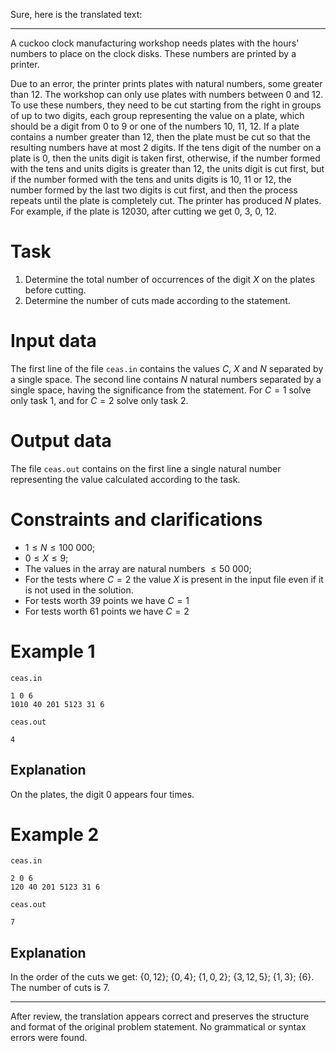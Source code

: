 Sure, here is the translated text:

---

A cuckoo clock manufacturing workshop needs plates with the hours' numbers to place on the clock disks. These numbers are printed by a printer.

Due to an error, the printer prints plates with natural numbers, some greater than $12$. The workshop can only use plates with numbers between $0$ and $12$. To use these numbers, they need to be cut starting from the right in groups of up to two digits, each group representing the value on a plate, which should be a digit from $0$ to $9$ or one of the numbers $10$, $11$, $12$. If a plate contains a number greater than $12$, then the plate must be cut so that the resulting numbers have at most $2$ digits. If the tens digit of the number on a plate is $0$, then the units digit is taken first, otherwise, if the number formed with the tens and units digits is greater than $12$, the units digit is cut first, but if the number formed with the tens and units digits is $10$, $11$ or $12$, the number formed by the last two digits is cut first, and then the process repeats until the plate is completely cut. The printer has produced $N$ plates. For example, if the plate is $12030$, after cutting we get $0$, $3$, $0$, $12$.

# Task
1. Determine the total number of occurrences of the digit $X$ on the plates before cutting.
2. Determine the number of cuts made according to the statement.

# Input data

The first line of the file `ceas.in` contains the values $C$, $X$ and $N$ separated by a single space. The second line contains $N$ natural numbers separated by a single space, having the significance from the statement. For $C = 1$ solve only task $1$, and for $C = 2$ solve only task $2$.

# Output data

The file `ceas.out` contains on the first line a single natural number representing the value calculated according to the task.

# Constraints and clarifications

* $1 \leq N \leq 100 \ 000$;
* $0 \leq X \leq 9$;
* The values in the array are natural numbers $\leq 50 \ 000$;
* For the tests where $C = 2$ the value $X$ is present in the input file even if it is not used in the solution.
* For tests worth $39$ points we have $C = 1$
* For tests worth $61$ points we have $C = 2$

# Example 1

`ceas.in`
```
1 0 6
1010 40 201 5123 31 6
```

`ceas.out`
```
4
```

## Explanation

On the plates, the digit $0$ appears four times.

# Example 2

`ceas.in`
```
2 0 6
120 40 201 5123 31 6
```

`ceas.out`
```
7
```

## Explanation

In the order of the cuts we get: {$0,12$}; {$0,4$}; {$1,0,2$}; {$3,12,5$}; {$1,3$}; {$6$}. The number of cuts is $7$.

---

After review, the translation appears correct and preserves the structure and format of the original problem statement. No grammatical or syntax errors were found.